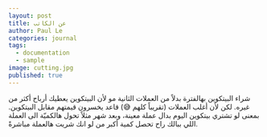 ```yaml
---
layout: post
title: عن الكاتب
author: Paul Le
categories: journal
tags:
  - documentation
  - sample
image: cutting.jpg
published: true
---
```

شراء البيتكوين بهالفترة بدلاً من العملات الثانية مو لأن البيتكوين يعطيك أرباح أكثر من غيره. لكن لأن أغلب العملات (تقريباً كلهم 😅) قاعد يخسرون قيمتهم مقابل البيتكوين. بمعنى لو تشتري بيتكوين اليوم بدال عملة معينة، وبعد شهر مثلاً تحول هالكميّة الى العملة اللي ببالك راح تحصل كمية أكبر من لو انك شريت هالعملة مباشرةً. 